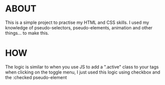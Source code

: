 # ABOUT
This is a simple project to practise my HTML and CSS skills. I used my knowledge of pseudo-selectors, 
pseudo-elements, animation and other things... to make this.

# HOW

The logic is similar to when you use JS to add a ".active" class to your tags when clicking on the toggle menu, 
I just used this logic using checkbox and  the :checked pseudo-element


